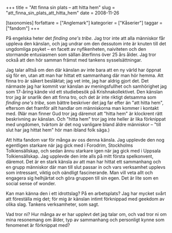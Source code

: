 +++
title = "Att finna sin plats – att hitta hem"
slug = "att_finna_sin_plats_att_hitta_hem"
date = 2008-11-26

[taxonomies]
forfattare = ["Anglemark"]
kategorier = ["Kåserier"]
taggar = ["fandom"]
+++

På engelska heter det <em>finding one's tribe</em>. Jag tror inte att alla människor får uppleva den känslan, och jag undrar om den dessutom inte är knuten till det ungdomliga psyket – en facett av nyfikenheten, naiviteten och den stormande entusiasmen som sällan återfinns över 25 års ålder. Jag tror också att den hör samman främst med tankens sysselsättningar.

<!-- more -->

Jag talar alltså om den där känslan av inte bara att en ny värld har öppnat sig för en, utan att man har hittat ett sammanhang där man hör hemma. Att finna tro är säkert besläktat; jag vet inte, jag har aldrig gjort det. Det närmaste jag har kommit var känslan av meningsfullhet och samhörighet jag som 17-åring kände vid ett studiebesök på Krishnakollektivet. Den känslan tror jag är snarlik den att finna tro, och det är inte riktigt detsamma som <em>finding one's tribe</em>, som bättre beskriver det jag far efter än "att hitta hem", eftersom det framför allt handlar om människorna man kommer i kontakt med. (När man finner Gud tror jag däremot att "hitta hem" är klockrent rätt beskrivning av känslan. Och "hitta hem" tror jag inte heller är lika förknippat med ungdomen, tvärtom är det nog vanligare bland äldre människor – "till slut har jag hittat hem" hör man ibland folk säga.)

Att hitta fandom var för många av oss denna känsla. Jag upplevde den nog egentligen starkare när jag gick med i Forodrim, Stockholms Tolkiensällskap, och sedan ännu starkare igen när jag gick med i Uppsala Tolkiensällskap. Jag upplevde den inte alls på mitt första spelkonvent, däremot. Det är en stark känsla av att man har hittat ett sammanhang och en grupp människor där man till slut passar in och vars verksamhet upplevs som intressant, viktig och oändligt fascinerande. Man vill veta allt och engagera sig helhjärtat och göra gruppen till sin egen. Det är lite som en social sense of wonder.

Kan man känna den i ett idrottslag? På en arbetsplats? Jag har mycket svårt att föreställa mig det; för mig är känslan intimt förknippad med geekdom av olika slag. Tankens verksamheter, som sagt.

Vad tror ni? Hur många av er har upplevt det jag talar om, och vad tror ni om mina resonemang om ålder, typ av sammanhang och personligt kynne som fenomenet är förknippat med?
